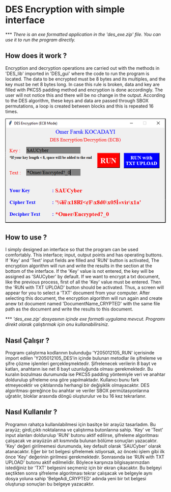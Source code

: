 # DES Encryption with simple interface
*** *There is an exe formatted application in the 'des_exe.zip' file. You can use it to run the program directly.*

## How does it work ?

Encryption and decryption operations are carried out with the methods in 'DES_lib'
imported in 'DES_gui' where the code to run the program is located.
The data to be encrypted must be 8 bytes and its multiples, and the key must be net 8 bytes long.
In case this rule is broken, data and key are filled with PKCS5 padding method and encryption is done accordingly.
The user will not notice this and there will be no change in the output.
According to the DES algorithm, these keys and data are passed through SBOX permutations, a loop is created between blocks and this is repeated 16 times.

![DES_GUI](https://github.com/omerkocadayi/DES_Encryption/blob/main/DES_GUI.PNG)

## How to use ?

I simply designed an interface so that the program can be used comfortably.
This interface; input, output points and has operating buttons.
If 'Key' and 'Text' input fields are filled and 'RUN' button is activated,
The encryption algorithm will run and write the results in the section at the bottom of the interface.
If the 'Key' value is not entered, the key will be assigned as 'SAUCyber' by default.
If we want to encrypt a txt document, like the previous process, first of all the 'Key' value must be entered.
Then the 'RUN with TXT UPLOAD' button should be activated.
Thus, a screen will appear for you to select a 'TXT' document from your computer.
After selecting this document, the encryption algorithm will run again and create anew txt document
named 'DocumentName_CRYPTED' with the same file path as the document and write the results to this document.

*** *'des_exe.zip' dosyasının içinde exe formatlı uygulama mevcut. Programı direkt olarak çalıştırmak için onu kullanabilirsiniz.*

## Nasıl Çalışır ? 

Programı çalıştırma kodlarının bulunduğu 'Y205012105_RUN' içerisinde import edilen 'Y205012105_DES'in
içinde bulunan metodlar ile şifreleme ve şifre çözme işlemleri gerçekleşmektedir.
Şifrelenecek verilerin 8 bayt ve katları, anahtarın ise net 8 bayt uzunluğunda olması gerekmektedir.
Bu kuralın bozulması durumunda ise PKCS5 padding yöntemiyle veri ve anahtar doldurulup şifreleme ona göre yapılmaktadır.
Kullanıcı bunu fark etmeyecektir ve çıktılarında herhangi bir değişiklik olmayacaktır.
DES algoritması gereğince bu anahtar ve veriler SBOX permütasyonlarına uğratılır, bloklar arasında döngü oluşturulur ve bu 16 kez tekrarlanır.

## Nasıl Kullanılır ?

Programın rahatça kullanılabilmesi için basitçe bir arayüz tasarladım.
Bu arayüz; girdi,çıktı noktalarına ve çalıştırma butonlarına sahip.
'Key' ve 'Text' input alanları doldurulup 'RUN' butonu aktif edilirse,
şifreleme algoritması çalışacak ve arayüzün alt kısmında bulunan bölüme sonuçları yazacaktır.
'Key' değeri girilmemesi durumunda, key default olarak 'SAUCyber' olarak atanacaktır.
Eğer bir txt belgesi şifrelemek istiyorsak, az önceki işlem gibi ilk önce 'Key' değerinin girilmesi gerekmektedir.
Sonrasında ise 'RUN with TXT UPLOAD' butonu aktif edilmelidir.
Böylece karşınıza bilgisayarınızdan istediğiniz bir 'TXT' belgesini seçmeniz için bir ekran çıkacaktır.
Bu belgeyi seçtikten sonra şifreleme algoritması tekrar çalışacak ve belgeyle aynı dosya yoluna
sahip 'BelgeAdi_CRYPTED' adında yeni bir txt belgesi oluşturup sonuçları bu belgeye yazacaktır.

